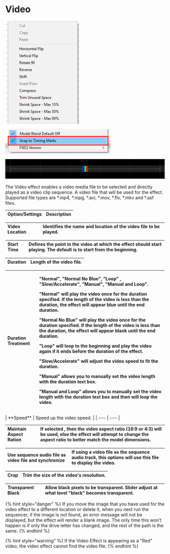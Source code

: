 # Video

![Icon](../../.gitbook/assets/image%20%28338%29.png)

![Sequencer Grid](../../.gitbook/assets/image%20%28428%29.png)

![](../../.gitbook/assets/image%20%28692%29.png)

The Video effect enables a video media file to be selected and directly played as a video clip sequence. A video file that will be used for the effect. Supported file types are \*.mp4, \*.mpg, \*.avi, \*.mov, \*.flv, \*.mkv and \*.asf files.

| Option/Settings | Description |
| :--- | :--- |


| **Video Location** | Identifies the name and location of the video file to be played. |
| :--- | :--- |


| **Start Time** | Defines the point in the video at which the effect should start playing. The default is to start from the beginning. |
| :--- | :--- |


| **Duration** | Length of the video file. |
| :--- | :--- |


<table>
  <thead>
    <tr>
      <th style="text-align:left"><b>Duration Treatment</b>
      </th>
      <th style="text-align:left">
        <p>&quot;Normal&quot;, &quot;Normal No Blue&quot;, &quot;Loop&quot; , &quot;Slow/Accelerate&quot;,
          &quot;Manual&quot;, &quot;Manual and Loop&quot;.</p>
        <p>&quot;Normal&quot; will play the video once for the duration specified.
          If the length of the video is less than the duration, the effect will appear
          blue until the end duration.</p>
        <p>&quot;Normal No Blue&quot; will play the video once for the duration specified.
          If the length of the video is less than the duration, the effect will appear
          blank until the end duration.</p>
        <p>&quot;Loop&quot; will loop to the beginning and play the video again if
          it ends before the duration of the effect.</p>
        <p>&quot;Slow/Accelerate&quot; will adjust the video speed to fit the duration.</p>
        <p>&quot;Manual&quot; allows you to manually set the video length with the
          duration text box.</p>
        <p>&quot;Manual and Loop&quot; allows you to manually set the video length
          with the duration text box and then will loop the video.</p>
      </th>
    </tr>
  </thead>
  <tbody></tbody>
</table>| **Speed** | Speed up the video speed. |
| :--- | :--- |


| **Maintain Aspect Ration** | If selected , then the video aspect ratio \(16:9 or 4:3\) will be used, else the effect will attempt to change the aspect ratio to better match the model dimensions. |
| :--- | :--- |


| **Use sequence audio file as video file and synchronize** | If using a video file as the sequence audio track, this options will use this file to display the video. |
| :--- | :--- |


| **Crop** | Trim the size of the video's resolution. |
| :--- | :--- |


| **Transparent Black** | Allow black pixels to be transparent. Slider adjust at what level "black" becomes transparent. |
| :--- | :--- |


{% hint style="danger" %}
If you move the image that you have used for the video effect to a different location or delete it, when you next run the sequencer, if the image is not found, an error message will not be displayed, but the effect will render a blank image. The only time this won’t happen is if only the drive letter has changed, and the rest of the path is the same.
{% endhint %}

{% hint style="warning" %}
If the Video Effect is appearing as a "Red" video, the video effect cannot find the video file.
{% endhint %}

